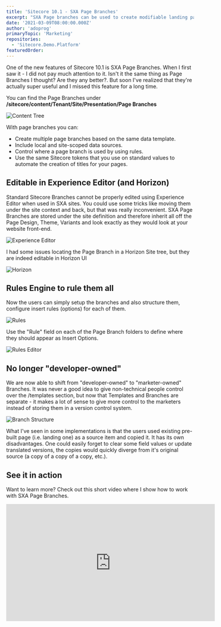 ```yaml
---
title: 'Sitecore 10.1 - SXA Page Branches'
excerpt: "SXA Page branches can be used to create modifiable landing pages and other page types that you want to have a flexible layout. Once you have created a page branch, editors can use them as templates to create and modify pages in both the Experience Editor and in Horizon."
date: '2021-03-09T08:00:00.000Z'
author: 'adoprog'
primaryTopic: 'Marketing'
repositories:
  - 'Sitecore.Demo.Platform'
featuredOrder:
---
```


One of the new features of Sitecore 10.1 is SXA Page Branches. When I first saw it - I did not pay much attention to it. Isn't it the same thing as Page Branches I thought? Are they any better?. But soon I've realized that they're actually super useful and I missed this feature for a long time.

You can find the Page Branches under **/sitecore/content/Tenant/Site/Presentation/Page Branches**

![Content Tree](/assets/blog/page-branches/tree.png)

With page branches you can:

- Create multiple page branches based on the same data template.
- Include local and site-scoped data sources.
- Control where a page branch is used by using rules.
- Use the same Sitecore tokens that you use on standard values to automate the creation of titles for your pages.

## Editable in Experience Editor (and Horizon)

Standard Sitecore Branches cannot be properly edited using Experience Editor when used in SXA sites. You could use some tricks like moving them under the site context and back, but that was really inconvenient. SXA Page Branches are stored under the site definition and therefore inherit all off the Page Design, Theme, Variants and look exactly as they would look at your website front-end.

![Experience Editor](/assets/blog/page-branches/ee.png)

I had some issues locating the Page Branch in a Horizon Site tree, but they are indeed editable in Horizon UI

![Horizon](/assets/blog/page-branches/horizon.png)

## Rules Engine to rule them all

 Now the users can simply setup the branches and also structure them, configure insert rules (options) for each of them.

![Rules](/assets/blog/page-branches/rules.png)

Use the "Rule" field on each of the Page Branch folders to define where they should appear as Insert Options.

![Rules Editor](/assets/blog/page-branches/rules-editor.png)

## No longer "developer-owned"

We are now able to shift from "developer-owned" to "marketer-owned" Branches. It was never a good idea to give non-technical people control over the /templates section, but now that Templates and Branches are separate - it makes a lot of sense to give more control to the marketers instead of storing them in a version control system.

![Branch Structure](/assets/blog/page-branches/structure.png)

What I've seen in some implementations is that the users used existing pre-built page (i.e. landing one) as a source item and copied it. It has its own disadvantages. One could easily forget to clear some field values or update translated versions, the copies would quickly diverge from it's original source (a copy of a copy of a copy, etc.).

## See it in action

Want to learn more? Check out this short video where I show how to work with SXA Page Branches.
<iframe width="560" height="315" src="https://www.youtube.com/embed/lr5ZbKSNjjs" frameborder="0" allow="accelerometer; autoplay; clipboard-write; encrypted-media; gyroscope; picture-in-picture" allowfullscreen></iframe>